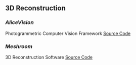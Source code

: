 ## 3D Reconstruction



### *AliceVision*
Photogrammetric Computer Vision Framework [Source Code](https://github.com/alicevision/AliceVision)

### *Meshroom*
3D Reconstruction Software [Source Code](https://github.com/alicevision/meshroom)
